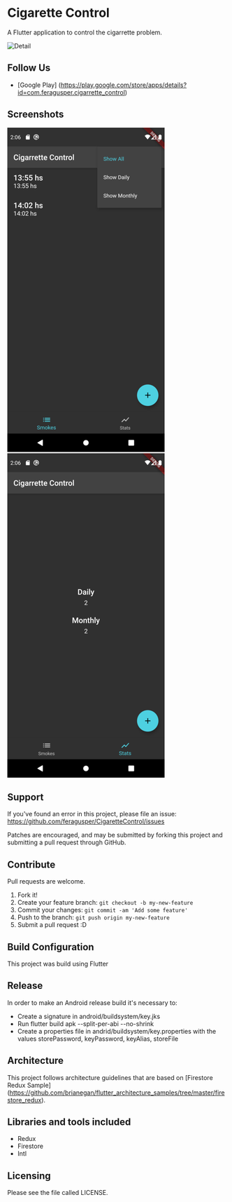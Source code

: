 # Cigarette Control

A Flutter application to control the cigarrette problem.

![Detail](https://github.com/feragusper/CigaretteControl/workflows/Build/badge.svg)

Follow Us
-----------------
 - [Google Play] (https://play.google.com/store/apps/details?id=com.feragusper.cigarrette_control)

Screenshots
-----------------
![Detail](/etc/list.png?raw=true)
![Detail](/etc/stats.png?raw=true)

Support
-----------------
If you've found an error in this project, please file an issue: https://github.com/feragusper/CigaretteControl/issues

Patches are encouraged, and may be submitted by forking this project and submitting a pull request through GitHub.

Contribute
----------
Pull requests are welcome.

1. Fork it!
2. Create your feature branch: `git checkout -b my-new-feature`
3. Commit your changes: `git commit -am 'Add some feature'`
4. Push to the branch: `git push origin my-new-feature`
5. Submit a pull request :D

Build Configuration
-------------------
This project was build using Flutter

Release
-------
In order to make an Android release build it's necessary to:
 - Create a signature in android/buildsystem/key.jks
 - Run flutter build apk --split-per-abi --no-shrink
 - Create a properties file in andrid/buildsystem/key.properties with the values storePassword, keyPassword, keyAlias, storeFile

Architecture
------------
This project follows architecture guidelines that are based on [Firestore Redux Sample] (https://github.com/brianegan/flutter_architecture_samples/tree/master/firestore_redux). 

Libraries and tools included
----------------------------
- Redux
- Firestore
- Intl

Licensing
---------
Please see the file called LICENSE.

